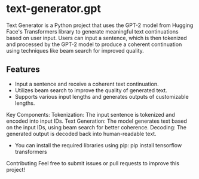 # text-generator.gpt
Text Generator is a Python project that uses the GPT-2 model from Hugging Face's Transformers library to generate meaningful text continuations based on user input. Users can input a sentence, which is then tokenized and processed by the GPT-2 model to produce a coherent continuation using techniques like beam search for improved quality.


## Features

- Input a sentence and receive a coherent text continuation.
- Utilizes beam search to improve the quality of generated text.
- Supports various input lengths and generates outputs of customizable lengths.



Key Components:
Tokenization: The input sentence is tokenized and encoded into input IDs.
Text Generation: The model generates text based on the input IDs, using beam search for better coherence.
Decoding: The generated output is decoded back into human-readable text.



- You can install the required libraries using pip:
pip install tensorflow transformers


Contributing
Feel free to submit issues or pull requests to improve this project!



